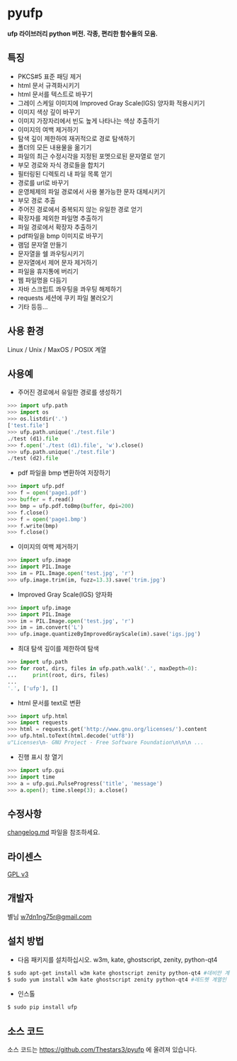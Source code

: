 pyufp
=============
**ufp 라이브러리 python 버전. 각종, 편리한 함수들의 모음.**

## 특징

* PKCS#5 표준 패딩 제거
* html 문서 규격화시키기
* html 문서를 텍스트로 바꾸기
* 그레이 스케일 이미지에 Improved Gray Scale(IGS) 양자화 적용시키기
* 이미지 색상 깊이 바꾸기
* 이미지 가장자리에서 빈도 높게 나타나는 색상 추출하기
* 이미지의 여백 제거하기
* 탐색 깊이 제한하여 재귀적으로 경로 탐색하기
* 폴더의 모든 내용물을 옮기기
* 파일의 최근 수정시각을 지정된 포멧으로된 문자열로 얻기
* 부모 경로와 자식 경로들을 합치기
* 필터링된 디렉토리 내 파일 목록 얻기
* 경로를 url로 바꾸기
* 운영체제의 파일 경로에서 사용 불가능한 문자 대체시키기
* 부모 경로 추출
* 주어진 경로에서 중복되지 않는 유일한 경로 얻기
* 확장자를 제외한 파일명 추출하기
* 파일 경로에서 확장자 추출하기
* pdf파일을 bmp 이미지로 바꾸기
* 램덤 문자열 만들기
* 문자열을 쉘 콰우팅시키기
* 문자열에서 제어 문자 제거하기
* 파일을 휴지통에 버리기
* 웹 파일명을 다듬기
* 자바 스크립트 콰우팅을 콰우팅 해제하기
* requests 세션에 쿠키 파일 불러오기
* 기타 등등...

## 사용 환경

Linux / Unix / MaxOS / POSIX 계열 

## 사용예

- 주어진 경로에서 유일한 경로를 생성하기
```python
>>> import ufp.path
>>> import os
>>> os.listdir('.')
['test.file']
>>> ufp.path.unique('./test.file')
./test (d1).file
>>> f.open('./test (d1).file', 'w').close()
>>> ufp.path.unique('./test.file')
./test (d2).file
```

- pdf 파일을 bmp 변환하여 저장하기
```python
>>> import ufp.pdf
>>> f = open('page1.pdf')
>>> buffer = f.read()
>>> bmp = ufp.pdf.toBmp(buffer, dpi=200)
>>> f.close()
>>> f = open('page1.bmp')
>>> f.write(bmp)
>>> f.close()
```
	
- 이미지의 여백 제거하기
```python
>>> import ufp.image
>>> import PIL.Image
>>> im = PIL.Image.open('test.jpg', 'r')
>>> ufp.image.trim(im, fuzz=13.3).save('trim.jpg')
```
	
- Improved Gray Scale(IGS) 양자화
```python
>>> import ufp.image
>>> import PIL.Image
>>> im = PIL.Image.open('test.jpg', 'r')
>>> im = im.convert('L')
>>> ufp.image.quantizeByImprovedGrayScale(im).save('igs.jpg')
```
	
- 최대 탐색 깊이를 제한하여 탐색
```python
>>> import ufp.path
>>> for root, dirs, files in ufp.path.walk('.', maxDepth=0):
...		print(root, dirs, files)
...		
'.', ['ufp'], []
```
	
- html 문서를 text로 변환
```python
>>> import ufp.html
>>> import requests
>>> html = requests.get('http://www.gnu.org/licenses/').content
>>> ufp.html.toText(html.decode('utf8'))
u"Licenses\n- GNU Project - Free Software Foundation\n\n\n ...
```

- 진행 표시 창 열기
```python
>>> import ufp.gui
>>> import time
>>> a = ufp.gui.PulseProgress('title', 'message')
>>> a.open(); time.sleep(3); a.close()
```
	
## 수정사항

[changelog.md](changelog.md) 파일을 참조하세요.

## 라이센스

[GPL v3](COPYING)

## 개발자

별님 <w7dn1ng75r@gmail.com>

## 설치 방법

- 다음 패키지를 설치하십시오. w3m, kate, ghostscript, zenity, python-qt4
```sh
$ sudo apt-get install w3m kate ghostscript zenity python-qt4 #데비안 계열인 경우
$ sudo yum install w3m kate ghostscript zenity python-qt4 #레드헷 계열인 경우
```

- 인스톨
```sh
$ sudo pip install ufp
```

## 소스 코드

소스 코드는 https://github.com/Thestars3/pyufp 에 올려져 있습니다.
